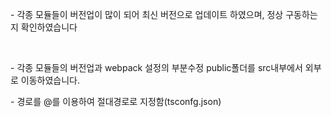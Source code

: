 <p>- 각종 모듈들이 버전업이 많이 되어 최신 버전으로 업데이트 하였으며, 정상 구동하는지 확인하였습니다</p>
<br/>
<p>- 각종 모듈들의 버전업과 webpack 설정의 부분수정 public폴더를 src내부에서 외부로 이동하였습니다.</p>
<p>- 경로를 @를 이용하여 절대경로로 지정함(tsconfg.json)</p>
